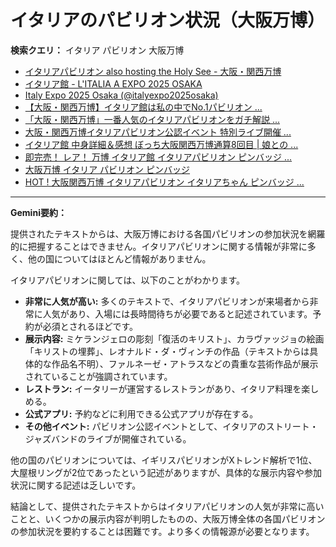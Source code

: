 # イタリアのパビリオン状況（大阪万博）

**検索クエリ：** イタリア パビリオン 大阪万博

- [イタリアパビリオン also hosting the Holy See - 大阪・関西万博](https://www.expo2025.or.jp/official-participant/italy/)
- [イタリア館 - L'ITALIA A EXPO 2025 OSAKA](https://www.italyexpo2025osaka.it/ja/itariaguan)
- [Italy Expo 2025 Osaka (@italyexpo2025osaka)](https://www.instagram.com/italyexpo2025osaka/?hl=ja)
- [【大阪・関西万博】イタリア館は私の中でNo.1パビリオン ...](https://yukonosuke.com/entry/osaka_banpaku_italy)
- [「大阪・関西万博」一番人気のイタリアパビリオンをガチ解説 ...](https://lovewalker.jp/elem/000/004/268/4268276/)
- [大阪・関西万博イタリアパビリオン公認イベント 特別ライブ開催 ...](https://prtimes.jp/main/html/rd/p/000000009.000099144.html)
- [イタリア館 中身詳細＆感想 ぼっち大阪関西万博通算8回目 | 娘との ...](https://ameblo.jp/wakochi0316/entry-12905719318.html)
- [即完売！ レア！ 万博 イタリア館 イタリアパビリオン ピンバッジ ...](https://venizum.com/28410201372.htm)
- [大阪万博 イタリア パビリオン ピンバッジ](https://www.itamasrl.it/?_g=1694983)
- [HOT ! 大阪関西万博 イタリアパビリオン イタリアちゃん ピンバッジ ...](https://aatascat.com/32074114942.htm)


---

**Gemini要約：**

提供されたテキストからは、大阪万博における各国パビリオンの参加状況を網羅的に把握することはできません。イタリアパビリオンに関する情報が非常に多く、他の国についてはほとんど情報がありません。

イタリアパビリオンに関しては、以下のことがわかります。

* **非常に人気が高い:** 多くのテキストで、イタリアパビリオンが来場者から非常に人気があり、入場には長時間待ちが必要であると記述されています。予約が必須とされるほどです。
* **展示内容:** ミケランジェロの彫刻「復活のキリスト」、カラヴァッジョの絵画「キリストの埋葬」、レオナルド・ダ・ヴィンチの作品（テキストからは具体的な作品名不明）、ファルネーゼ・アトラスなどの貴重な芸術作品が展示されていることが強調されています。
* **レストラン:** イータリーが運営するレストランがあり、イタリア料理を楽しめる。
* **公式アプリ:** 予約などに利用できる公式アプリが存在する。
* **その他イベント:** パビリオン公認イベントとして、イタリアのストリート・ジャズバンドのライブが開催されている。


他の国のパビリオンについては、イギリスパビリオンがXトレンド解析で1位、大屋根リングが2位であったという記述がありますが、具体的な展示内容や参加状況に関する記述は乏しいです。

結論として、提供されたテキストからはイタリアパビリオンの人気が非常に高いことと、いくつかの展示内容が判明したものの、大阪万博全体の各国パビリオンの参加状況を要約することは困難です。より多くの情報源が必要となります。

